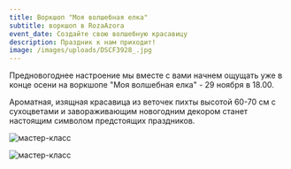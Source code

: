 ```yaml
---
title: Воркшоп "Моя волшебная елка"
subtitle: воркшоп в RozaAzora
event_date: Создайте свою волшебную красавицу
description: Праздник к нам приходит!
image: /images/uploads/DSCF3928_.jpg
---
```

Предновогоднее настроение мы вместе с вами начнем ощущать уже в конце осени на воркшопе "Моя волшебная елка" - 29 ноября в 18.00.

Ароматная, изящная красавица из веточек пихты высотой 60-70 см с сухоцветами и завораживающим новогодним декором станет настоящим символом предстоящих праздников.

![мастер-класс](/images/uploads/DSCF3937_.jpg)

![мастер-класс](/images/uploads/DSCF3956_.jpg)


